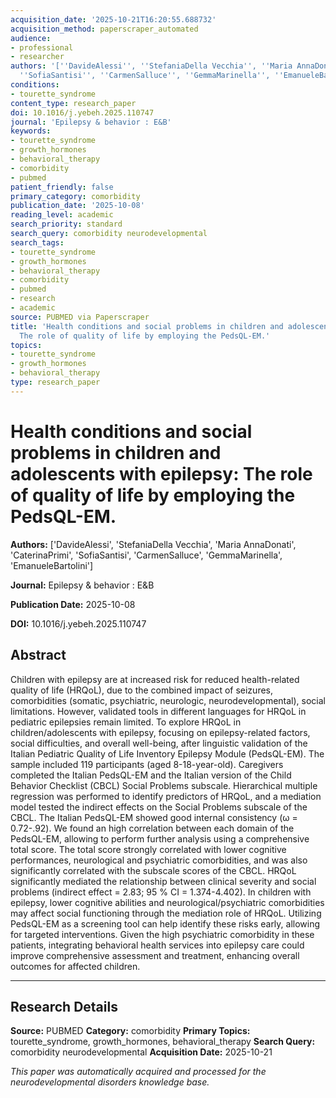 ```yaml
---
acquisition_date: '2025-10-21T16:20:55.688732'
acquisition_method: paperscraper_automated
audience:
- professional
- researcher
authors: '[''DavideAlessi'', ''StefaniaDella Vecchia'', ''Maria AnnaDonati'', ''CaterinaPrimi'',
  ''SofiaSantisi'', ''CarmenSalluce'', ''GemmaMarinella'', ''EmanueleBartolini'']'
conditions:
- tourette_syndrome
content_type: research_paper
doi: 10.1016/j.yebeh.2025.110747
journal: 'Epilepsy & behavior : E&B'
keywords:
- tourette_syndrome
- growth_hormones
- behavioral_therapy
- comorbidity
- pubmed
patient_friendly: false
primary_category: comorbidity
publication_date: '2025-10-08'
reading_level: academic
search_priority: standard
search_query: comorbidity neurodevelopmental
search_tags:
- tourette_syndrome
- growth_hormones
- behavioral_therapy
- comorbidity
- pubmed
- research
- academic
source: PUBMED via Paperscraper
title: 'Health conditions and social problems in children and adolescents with epilepsy:
  The role of quality of life by employing the PedsQL-EM.'
topics:
- tourette_syndrome
- growth_hormones
- behavioral_therapy
type: research_paper
---
```


# Health conditions and social problems in children and adolescents with epilepsy: The role of quality of life by employing the PedsQL-EM.

**Authors:** ['DavideAlessi', 'StefaniaDella Vecchia', 'Maria AnnaDonati', 'CaterinaPrimi', 'SofiaSantisi', 'CarmenSalluce', 'GemmaMarinella', 'EmanueleBartolini']

**Journal:** Epilepsy & behavior : E&B

**Publication Date:** 2025-10-08

**DOI:** 10.1016/j.yebeh.2025.110747

## Abstract

Children with epilepsy are at increased risk for reduced health-related quality of life (HRQoL), due to the combined impact of seizures, comorbidities (somatic, psychiatric, neurologic, neurodevelopmental), social limitations. However, validated tools in different languages for HRQoL in pediatric epilepsies remain limited. To explore HRQoL in children/adolescents with epilepsy, focusing on epilepsy-related factors, social difficulties, and overall well-being, after linguistic validation of the Italian Pediatric Quality of Life Inventory Epilepsy Module (PedsQL-EM). The sample included 119 participants (aged 8-18-year-old). Caregivers completed the Italian PedsQL-EM and the Italian version of the Child Behavior Checklist (CBCL) Social Problems subscale. Hierarchical multiple regression was performed to identify predictors of HRQoL, and a mediation model tested the indirect effects on the Social Problems subscale of the CBCL. The Italian PedsQL-EM showed good internal consistency (ω = 0.72-.92). We found an high correlation between each domain of the PedsQL-EM, allowing to perform further analysis using a comprehensive total score. The total score strongly correlated with lower cognitive performances, neurological and psychiatric comorbidities, and was also significantly correlated with the subscale scores of the CBCL. HRQoL significantly mediated the relationship between clinical severity and social problems (indirect effect = 2.83; 95 % CI = 1.374-4.402). In children with epilepsy, lower cognitive abilities and neurological/psychiatric comorbidities may affect social functioning through the mediation role of HRQoL. Utilizing PedsQL-EM as a screening tool can help identify these risks early, allowing for targeted interventions. Given the high psychiatric comorbidity in these patients, integrating behavioral health services into epilepsy care could improve comprehensive assessment and treatment, enhancing overall outcomes for affected children.

---

## Research Details

**Source:** PUBMED
**Category:** comorbidity
**Primary Topics:** tourette_syndrome, growth_hormones, behavioral_therapy
**Search Query:** comorbidity neurodevelopmental
**Acquisition Date:** 2025-10-21

*This paper was automatically acquired and processed for the neurodevelopmental disorders knowledge base.*
